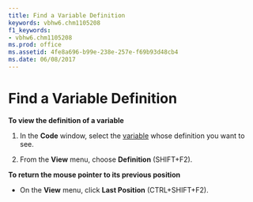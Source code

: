 ```yaml
---
title: Find a Variable Definition
keywords: vbhw6.chm1105208
f1_keywords:
- vbhw6.chm1105208
ms.prod: office
ms.assetid: 4fe8a696-b99e-238e-257e-f69b93d48cb4
ms.date: 06/08/2017
---
```



# Find a Variable Definition

 **To view the definition of a variable**



1. In the  **Code** window, select the [variable](../Glossary/vbe-glossary.md#variable) whose definition you want to see.
    
2. From the  **View** menu, choose **Definition** (SHIFT+F2).
    

 **To return the mouse pointer to its previous position**


- On the  **View** menu, click **Last Position** (CTRL+SHIFT+F2).
    



